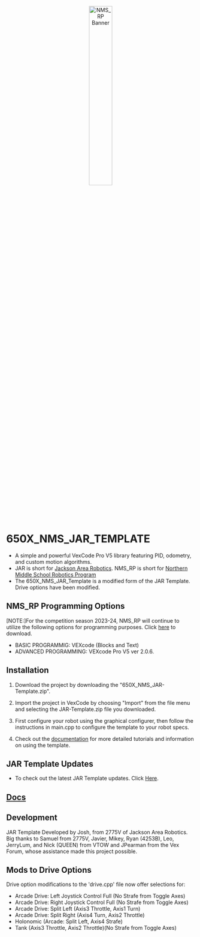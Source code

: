 <p align="center">
<img 
   src="NMS_RP - Banner -SVG.svg"
   alt="NMS_RP Banner"
   style="img-align:center;width:35%;height:auto;">   
</p>

# 650X_NMS_JAR_TEMPLATE
* A simple and powerful VexCode Pro V5 library featuring PID, odometry, and custom motion algorithms.</li>
* JAR is short for [Jackson Area Robotics](https://github.com/JacksonAreaRobotics). NMS_RP is short for 
[Northern Middle School Robotics Program](https://sites.google.com/pulaski.kyschools.us/nms-robotics/front) </li>
* The 650X_NMS_JAR_Template is a modified form of the JAR Template. Drive options have been modified.</li>

     
## NMS_RP Programming Options
[NOTE:]For the competition season 2023-24, NMS_RP will continue to utilize the following options for programming purposes. Click [here](https://www.vexrobotics.com/vexcode/install/v5) to download. 
* BASIC PROGRAMMIG: VEXcode (Blocks and Text)
* ADVANCED PROGRAMMING: VEXcode Pro V5 ver 2.0.6. 

## Installation
1. Download the project by downloading the "650X_NMS_JAR-Template.zip". 

2. Import the project in VexCode by choosing "Import" from the file menu and selecting the JAR-Template.zip file you downloaded.

3. First configure your robot using the graphical configurer, then follow the instructions in main.cpp to configure the template to your robot specs.

4. Check out the [documentation](https://jacksonarearobotics.github.io/JAR-Template/) for more detailed tutorials and information on using the template.

## JAR Template Updates
* To check out the latest JAR Template updates. 
Click [Here](https://github.com/JacksonAreaRobotics/JAR-Template/releases/tag/v1.1.2).

## [Docs](https://jacksonarearobotics.github.io/JAR-Template/)

## Development
JAR Template Developed by Josh, from 2775V of Jackson Area Robotics. Big thanks to Samuel 
from 2775V, Javier, Mikey, Ryan (4253B), Leo, JerryLum, and Nick (QUEEN) from VTOW and 
JPearman from the Vex Forum, whose assistance made this project possible.    

## Mods to Drive Options
Drive option modifications to the 'drive.cpp' file now offer selections for:
* Arcade Drive: Left Joystick Control Full (No Strafe from Toggle Axes)
* Arcade Drive: Right Joystick Control Full (No Strafe from Toggle Axes)
* Arcade Drive: Split Left (Axis3 Throttle, Axis1 Turn)
* Arcade Drive: Split Right (Axis4 Turn, Axis2 Throttle)
* Holonomic (Arcade: Split Left, Axis4 Strafe)
* Tank (Axis3 Throttle, Axis2 Throttle)(No Strafe from Toggle Axes)
















     

              




     


